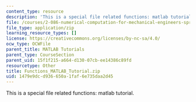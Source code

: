 ```yaml
---
content_type: resource
description: 'This is a special file related functions: matlab tutorial.'
file: /courses/2-086-numerical-computation-for-mechanical-engineers-spring-2013/1479e9dcd936650a1faf6e735daa2d45_Functions_MATLAB_Tutorial.zip
file_type: application/zip
learning_resource_types: []
license: https://creativecommons.org/licenses/by-nc-sa/4.0/
ocw_type: OCWFile
parent_title: MATLAB Tutorials
parent_type: CourseSection
parent_uid: 15f1f215-a664-d130-07cb-ee14386c89fd
resourcetype: Other
title: Functions_MATLAB_Tutorial.zip
uid: 1479e9dc-d936-650a-1faf-6e735daa2d45
---
```

This is a special file related functions: matlab tutorial.